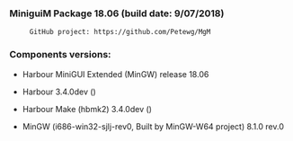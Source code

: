   
 
###           MiniguiM Package 18.06 (build date: 9/07/2018)               
         GitHub project: https://github.com/Petewg/MgM
  
###                Components versions:   

   
* Harbour MiniGUI Extended (MinGW) release 18.06
   
* Harbour 3.4.0dev () 
   
* Harbour Make (hbmk2) 3.4.0dev () 
   
* MinGW (i686-win32-sjlj-rev0, Built by MinGW-W64 project) 8.1.0 rev.0
  
